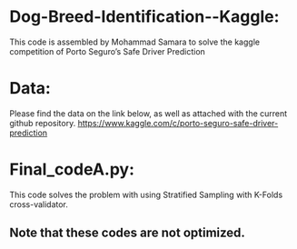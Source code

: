 # Dog-Breed-Identification--Kaggle:
This code is assembled by Mohammad Samara to solve the kaggle competition of Porto Seguro’s Safe Driver Prediction

# Data:
Please find the data on the link below, as well as attached with the current github repository.
https://www.kaggle.com/c/porto-seguro-safe-driver-prediction

# Final_codeA.py:
This code solves the problem with using Stratified Sampling with K-Folds cross-validator. 


## Note that these codes are not optimized.
